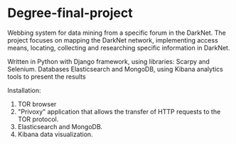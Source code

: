 # Degree-final-project

Webbing system for data mining from a specific forum in the DarkNet.
The project focuses on mapping the DarkNet network, implementing access means, locating, collecting and researching specific information in DarkNet.

Written in Python with Django framework, using libraries: Scarpy and Selenium. Databases Elasticsearch and MongoDB, using Kibana analytics tools to present the results

Installation:
1. TOR browser
2. "Privoxy" application that allows the transfer of HTTP requests to the TOR protocol.
3. Elasticsearch and MongoDB.
4. Kibana data visualization.

